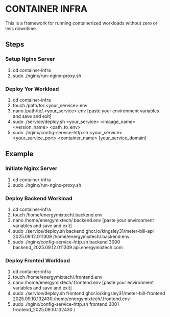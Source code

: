 # CONTAINER INFRA

This is a framework for running containerized workloads without zero or less downtime.

## Steps

### Setup Nginx Server

1. cd container-infra
2. sudo ./nginx/run-nginx-proxy.sh

### Deploy Yor Workload

1. cd container-infra
2. touch /path/to/.<your_service>.env
3. nano /path/to/.<your_service>.env [paste your environment variables and save and exit]
4. sudo ./service/deploy.sh <your_service> <imaage_name> <version_name> <path_to_env>
5. sudo ./nginx/config-service-http.sh <your_service> <your_service_port> <container_name> [your_service_domain]

## Example

### Initiate Nginx Server

1. cd container-infra
2. sudo ./nginx/run-nginx-proxy.sh

### Deploy Backend Workload

1. cd container-infra
2. touch /home/energymixtech/.backend.env
3. nano /home/energymixtech/.backend.env [paste your environment variables and save and exit]
4. sudo ./service/deploy.sh backend ghcr.io/kingsley31/meter-bill-api 2025.09.12.011309 /home/energymixtech/.backend.env
5. sudo ./nginx/config-service-http.sh backend 3000 backend_2025.09.12.011309 api.energymixtech.com

### Deploy Fronted Workload

1. cd container-infra
2. touch /home/energymixtech/.frontend.env
3. nano /home/energymixtech/.frontend.env [paste your environment variables and save and exit]
4. sudo ./service/deploy.sh frontend ghcr.io/kingsley31/meter-bill-frontend 2025.09.10.132430 /home/energymixtech/.frontend.env
5. sudo ./nginx/config-service-http.sh frontend 3001 frontend_2025.09.10.132430 /

